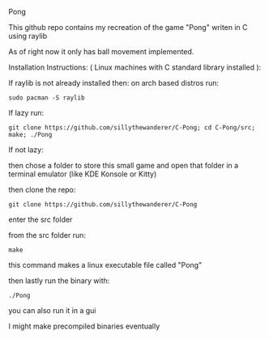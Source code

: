 Pong

This github repo contains my recreation of the game "Pong" writen in C using raylib

As of right now it only has ball movement implemented.

Installation Instructions:
( Linux machines with C standard library installed ):

If raylib is not already installed then:
on arch based distros run:

    sudo pacman -S raylib

If lazy run:

    git clone https://github.com/sillythewanderer/C-Pong; cd C-Pong/src; make; ./Pong

If not lazy:



then chose a folder to store this small game and open that folder in a terminal emulator 
(like KDE Konsole or Kitty)

then clone the repo:

    git clone https://github.com/sillythewanderer/C-Pong

enter the src folder

from the src folder run:

    make

this command makes a linux executable file called "Pong"

then lastly run the binary with:

    ./Pong

you can also run it in a gui

I might make precompiled binaries eventually
